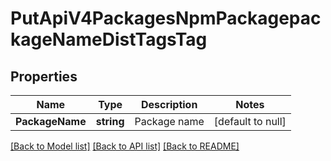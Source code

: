 # PutApiV4PackagesNpmPackagepackageNameDistTagsTag

## Properties
Name | Type | Description | Notes
------------ | ------------- | ------------- | -------------
**PackageName** | **string** | Package name | [default to null]

[[Back to Model list]](../README.md#documentation-for-models) [[Back to API list]](../README.md#documentation-for-api-endpoints) [[Back to README]](../README.md)


